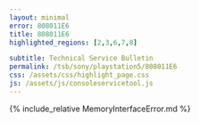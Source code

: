 ```yaml
---
layout: minimal
error: 808011E6
title: 808011E6
highlighted_regions: [2,3,6,7,8]

subtitle: Technical Service Bulletin
permalink: /tsb/sony/playstation5/808011E6
css: /assets/css/highlight_page.css
js: /assets/js/consoleservicetool.js
---
```


{% include_relative MemoryInterfaceError.md %}
